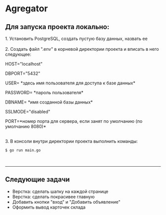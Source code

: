 # Agregator

<h2>Для запуска проекта локально:</h2>
1. Установить PostgreSQL, создать пустую базу данных, назвать ее
<br><br>
2. Cоздать файл ".env" в корневой директории проекта и вписать в него следующее:
<br>
<p>HOST="localhost"</p>
<p>DBPORT="5432"</p>
<p>USER= *здесь имя пользователя для доступа к базе данных*</p>
<p>PASSWORD= *пароль пользователя*</p>
<p>DBNAME= *имя созданной базы данных*</p>
<p>SSLMODE="disabled"</p>
<p>PORT=*номер порта для сервера, если занят по умолчанию (по умолчанию 8080)*</p>
<br>
3. В консоли внутри директории проекта выполнить команды:
<br>

```console
$ go run main.go
```
<br>



<hr>


<h2>Следующие задачи</h2>
<ul>
  <li>Верстка: сделать шапку на каждой странице</li>
  <li>Верстка: сделать покрасивее главную</li>
  <li>Добавить кнопки "вход" и "Добавить объявление"</li>
  <li>Оформить вывод карточек склада</li>
</ul>

